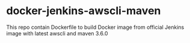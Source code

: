 # docker-jenkins-awscli-maven

This repo contain Dockerfile to build Docker image from official Jenkins image with latest awscli and maven 3.6.0
